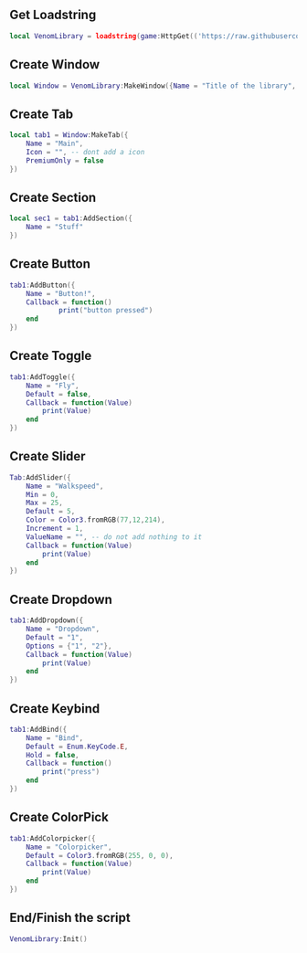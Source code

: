 ## Get Loadstring
```lua
local VenomLibrary = loadstring(game:HttpGet(('https://raw.githubusercontent.com/ydntsdfprnartytva/Venom.cc-Library/refs/heads/main/sources/source_purple')))()
```
## Create Window
```lua
local Window = VenomLibrary:MakeWindow({Name = "Title of the library", HidePremium = false, SaveConfig = true, ConfigFolder = "Venom Test"})
```
## Create Tab
```lua
local tab1 = Window:MakeTab({
	Name = "Main",
	Icon = "", -- dont add a icon
	PremiumOnly = false
})
```
## Create Section
```lua
local sec1 = tab1:AddSection({
	Name = "Stuff"
})
```
## Create Button
```lua
tab1:AddButton({
	Name = "Button!",
	Callback = function()
      		print("button pressed")
  	end    
})
```
## Create Toggle
```lua
tab1:AddToggle({
	Name = "Fly",
	Default = false,
	Callback = function(Value)
		print(Value)
	end    
})
```
## Create Slider
```lua
Tab:AddSlider({
	Name = "Walkspeed",
	Min = 0,
	Max = 25,
	Default = 5,
	Color = Color3.fromRGB(77,12,214),
	Increment = 1,
	ValueName = "", -- do not add nothing to it
	Callback = function(Value)
		print(Value)
	end    
})
```
## Create Dropdown
```lua
tab1:AddDropdown({
	Name = "Dropdown",
	Default = "1",
	Options = {"1", "2"},
	Callback = function(Value)
		print(Value)
	end    
})
```
## Create Keybind
```lua
tab1:AddBind({
	Name = "Bind",
	Default = Enum.KeyCode.E,
	Hold = false,
	Callback = function()
		print("press")
	end    
})
```
## Create ColorPick
```lua
tab1:AddColorpicker({
	Name = "Colorpicker",
	Default = Color3.fromRGB(255, 0, 0),
	Callback = function(Value)
		print(Value)
	end	  
})
```
## End/Finish the script
```lua
VenomLibrary:Init()
```
